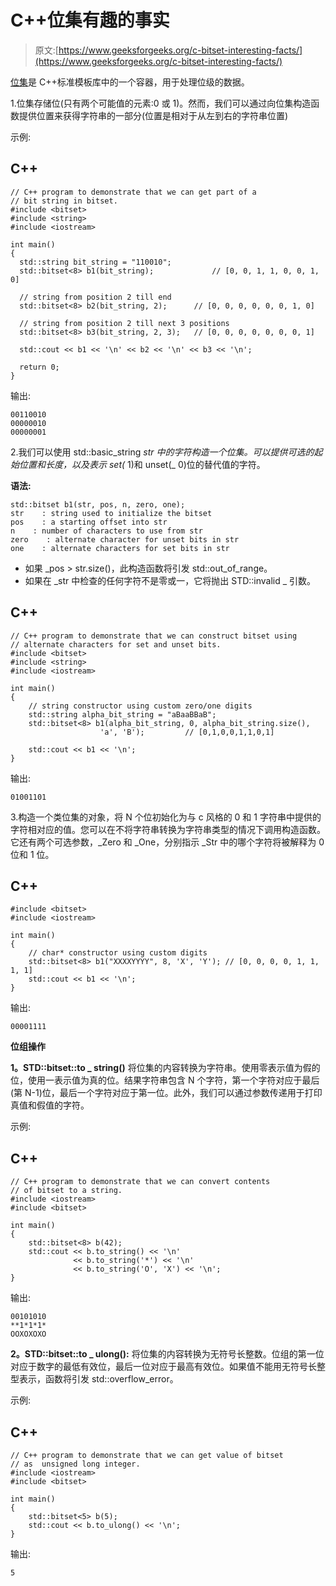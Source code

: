 # C++位集有趣的事实

> 原文:[https://www.geeksforgeeks.org/c-bitset-interesting-facts/](https://www.geeksforgeeks.org/c-bitset-interesting-facts/)

[位集](https://www.geeksforgeeks.org/c-bitset-and-its-application/)是 C++标准模板库中的一个容器，用于处理位级的数据。

1.位集存储位(只有两个可能值的元素:0 或 1)。然而，我们可以通过向位集构造函数提供位置来获得字符串的一部分(位置是相对于从左到右的字符串位置)

示例:

## C++

```
// C++ program to demonstrate that we can get part of a
// bit string in bitset.
#include <bitset>
#include <string>
#include <iostream>

int main()
{
  std::string bit_string = "110010";
  std::bitset<8> b1(bit_string);             // [0, 0, 1, 1, 0, 0, 1, 0]

  // string from position 2 till end
  std::bitset<8> b2(bit_string, 2);      // [0, 0, 0, 0, 0, 0, 1, 0]

  // string from position 2 till next 3 positions
  std::bitset<8> b3(bit_string, 2, 3);   // [0, 0, 0, 0, 0, 0, 0, 1]

  std::cout << b1 << '\n' << b2 << '\n' << b3 << '\n';

  return 0;
}
```

输出:

```
00110010
00000010
00000001
```

2.我们可以使用 std::basic_string _str 中的字符构造一个位集。可以提供可选的起始位置和长度，以及表示 set(_ 1)和 unset(_ 0)位的替代值的字符。

**语法:**

```
std::bitset b1(str, pos, n, zero, one);
str    : string used to initialize the bitset
pos    : a starting offset into str
n    : number of characters to use from str
zero    : alternate character for unset bits in str
one    : alternate characters for set bits in str 
```

*   如果 _pos > str.size()，此构造函数将引发 std::out_of_range。
*   如果在 _str 中检查的任何字符不是零或一，它将抛出 STD::invalid _ 引数。

## C++

```
// C++ program to demonstrate that we can construct bitset using
// alternate characters for set and unset bits.
#include <bitset>
#include <string>
#include <iostream>

int main()
{
    // string constructor using custom zero/one digits
    std::string alpha_bit_string = "aBaaBBaB";
    std::bitset<8> b1(alpha_bit_string, 0, alpha_bit_string.size(),
                    'a', 'B');         // [0,1,0,0,1,1,0,1]

    std::cout << b1 << '\n';
}
```

输出:

```
01001101
```

3.构造一个类位集的对象，将 N 个位初始化为与 c 风格的 0 和 1 字符串中提供的字符相对应的值。您可以在不将字符串转换为字符串类型的情况下调用构造函数。它还有两个可选参数，_Zero 和 _One，分别指示 _Str 中的哪个字符将被解释为 0 位和 1 位。

## C++

```
#include <bitset>
#include <iostream>

int main()
{
    // char* constructor using custom digits
    std::bitset<8> b1("XXXXYYYY", 8, 'X', 'Y'); // [0, 0, 0, 0, 1, 1, 1, 1]
    std::cout << b1 << '\n';
}
```

输出:

```
00001111
```

**位组操作**

**1。STD::bitset::to _ string()**
将位集的内容转换为字符串。使用零表示值为假的位，使用一表示值为真的位。结果字符串包含 N 个字符，第一个字符对应于最后(第 N-1)位，最后一个字符对应于第一位。此外，我们可以通过参数传递用于打印真值和假值的字符。

示例:

## C++

```
// C++ program to demonstrate that we can convert contents
// of bitset to a string.
#include <iostream>
#include <bitset>

int main()
{
    std::bitset<8> b(42);
    std::cout << b.to_string() << '\n'
              << b.to_string('*') << '\n'
              << b.to_string('O', 'X') << '\n';
}
```

输出:

```
00101010
**1*1*1*
OOXOXOXO
```

**2。STD::bitset::to _ ulong():**
将位集的内容转换为无符号长整数。位组的第一位对应于数字的最低有效位，最后一位对应于最高有效位。如果值不能用无符号长整型表示，函数将引发 std::overflow_error。

示例:

## C++

```
// C++ program to demonstrate that we can get value of bitset
// as  unsigned long integer.
#include <iostream>
#include <bitset>

int main()
{
    std::bitset<5> b(5);
    std::cout << b.to_ulong() << '\n';
}
```

输出:

```
5
```